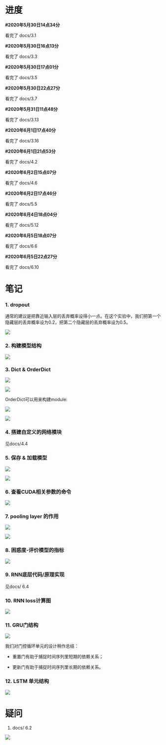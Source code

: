 <!--
 * @Author: Charlie
 * @Date: 2020-05-30 14:34:14
 * @LastEditTime: 2020-06-05 22:27:13
 * @LastEditors: Peng Tianhao
 * @Description: 学习笔记
 * @FilePath: \Dive-into-DL-PyTorch\README.md
 * @No Bugs Here!👇
--> 
# 进度

**#2020年5月30日14点34分**

看完了 docs/3.1

**#2020年5月30日16点13分**

看完了 docs/3.3

**#2020年5月30日17点01分**

看完了 docs/3.5

**#2020年5月30日22点27分**

看完了 docs/3.7

**#2020年5月31日11点48分**

看完了 docs/3.13

**#2020年6月1日17点40分**

看完了 docs/3.16

**#2020年6月1日21点53分**

看完了 docs/4.2

**#2020年6月2日15点07分**

看完了 docs/4.6

**#2020年6月2日17点46分**

看完了 docs/5.5

**#2020年6月4日18点04分**

看完了 docs/5.12

**#2020年6月5日18点07分**

看完了 docs/6.6

**#2020年6月5日22点27分**

看完了 docs/6.10

# 笔记

### 1. dropout

通常的建议是把靠近输入层的丢弃概率设得小一点。在这个实验中，我们把第一个隐藏层的丢弃概率设为0.2，把第二个隐藏层的丢弃概率设为0.5。

![](My_img/2020-06-02-17-44-39.png)

### 2. 构建模型结构

![](My_img/2020-06-01-21-09-54.png)

### 3. Dict & OrderDict

![](My_img/2020-06-01-21-22-42.png)

![](My_img/2020-06-01-21-22-56.png)

OrderDict可以用来构建module:

![](My_img/2020-06-01-21-25-11.png)

![](My_img/2020-06-01-21-36-09.png)

### 4. 搭建自定义的网络模块

见docs/4.4

### 5. 保存 & 加载模型

![](My_img/2020-06-02-15-01-40.png)

![](My_img/2020-06-02-15-03-14.png)

### 6. 查看CUDA相关参数的命令

![](My_img/2020-06-02-15-05-27.png)

### 7. pooling layer 的作用

![](My_img/2020-06-02-16-48-46.png)

![](My_img/2020-06-02-17-20-09.png)

### 8. 困惑度-评价模型的指标

![](My_img/2020-06-05-17-22-27.png)

### 9. RNN底层代码/原理实现

见docs/ 6.4 

### 10. RNN loss计算图

![](My_img/2020-06-05-17-55-27.png)


### 11. GRU门结构

![](My_img/2020-06-05-21-49-54.png)

我们对门控循环单元的设计稍作总结：

- 重置门有助于捕捉时间序列里短期的依赖关系；

- 更新门有助于捕捉时间序列里长期的依赖关系。

### 12. LSTM 单元结构

![](My_img/2020-06-05-22-08-01.png)

# 疑问

1. docs/ 6.2 

![](My_img/2020-06-05-16-23-22.png)

